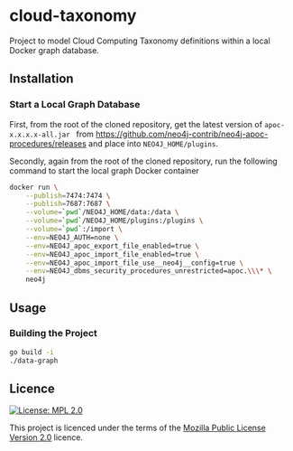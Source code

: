 # cloud-taxonomy
Project to model Cloud Computing Taxonomy definitions within a local Docker graph database.

## Installation
### Start a Local Graph Database
First, from the root of the cloned repository, get the latest version of `apoc-x.x.x.x-all.jar
` from https://github.com/neo4j-contrib/neo4j-apoc-procedures/releases and place into `NEO4J_HOME/plugins`.

Secondly, again from the root of the cloned repository, run the following command to start the local graph Docker container
```bash
docker run \
    --publish=7474:7474 \
    --publish=7687:7687 \
    --volume=`pwd`/NEO4J_HOME/data:/data \
    --volume=`pwd`/NEO4J_HOME/plugins:/plugins \
    --volume=`pwd`:/import \
    --env=NEO4J_AUTH=none \
    --env=NEO4J_apoc_export_file_enabled=true \
    --env=NEO4J_apoc_import_file_enabled=true \
    --env=NEO4J_apoc_import_file_use__neo4j__config=true \
    --env=NEO4J_dbms_security_procedures_unrestricted=apoc.\\\* \
    neo4j
```

## Usage
### Building the Project
```bash
go build -i
./data-graph
```

## Licence
[![License: MPL 2.0](https://img.shields.io/badge/License-MPL%202.0-brightgreen.svg)](https://opensource.org/licenses/MPL-2.0)

This project is licenced under the terms of the [Mozilla Public License Version 2.0](LICENCE.md) licence.